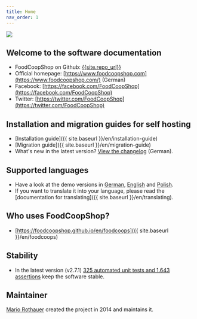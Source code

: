 ```yaml
---
title: Home
nav_order: 1
---
```


![]({https://raw.githubusercontent.com/foodcoopshop/foodcoopshop/master/webroot/files/images/sliders/demo-slider.jpg)

## Welcome to the software documentation

* FoodCoopShop on Github: [{{site.repo_url}}]({{site.repo_url}})
* Official homepage: [https://www.foodcoopshop.com](https://www.foodcoopshop.com/) (German)
* Facebook: [https://facebook.com/FoodCoopShop](https://facebook.com/FoodCoopShop)
* Twitter: [https://twitter.com/FoodCoopShop](https://twitter.com/FoodCoopShop)

## Installation and migration guides for self hosting

* [Installation guide]({{ site.baseurl }}/en/installation-guide)
* [Migration guide]({{ site.baseurl }}/en/migration-guide)
* What's new in the latest version? [View the changelog]({{{site.repo_url}}/blob/master/CHANGELOG.md) (German).

## Supported languages

* Have a look at the demo versions in [German](https://demo-de.foodcoopshop.com), [English](https://demo-en.foodcoopshop.com) and [Polish](https://demo-pl.foodcoopshop.com). 
* If you want to translate it into your language, please read the [documentation for translating]({{ site.baseurl }}/en/translating).

## Who uses FoodCoopShop?

* [https://foodcoopshop.github.io/en/foodcoops]({{ site.baseurl }}/en/foodcoops)

## Stability

* In the latest version (v2.7.1) [325 automated unit tests and 1.643 assertions](https://travis-ci.org/foodcoopshop/foodcoopshop/builds) keep the software stable.

## Maintainer

[Mario Rothauer](https://github.com/mrothauer) created the project in 2014 and maintains it.